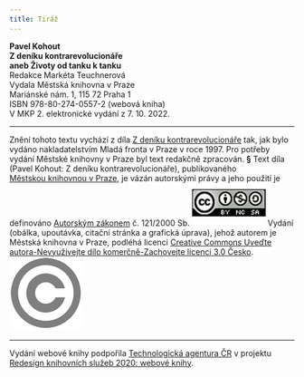 ```yaml
---
title: Tiráž
---
```


**Pavel Kohout    
Z deníku kontrarevolucionáře**  
**aneb Životy od tanku k tanku**  
Redakce Markéta Teuchnerová  
Vydala Městská knihovna v Praze  
Mariánské nám. 1, 115 72 Praha 1  
ISBN 978-80-274-0557-2 (webová kniha)  
V MKP 2. elektronické vydání z 7. 10. 2022.

***

Znění tohoto textu vychází z díla [Z deníku kontrarevolucionáře](https://search.mlp.cz/cz/titul/z-deniku-kontrarevolucionare-aneb-zivoty-od-tanku-k-tanku/2000158/#/) tak, jak bylo vydáno nakladatelstvím Mladá fronta v Praze v roce 1997. Pro potřeby vydání Městské knihovny v Praze byl text redakčně zpracován.
**§**
Text díla (Pavel Kohout: Z deníku kontrarevolucionáře), publikovaného [Městskou knihovnou v Praze](https://www.mlp.cz/cz/), je vázán autorskými právy a jeho použití je definováno [Autorským zákonem](https://www.mkcr.cz/predpisy-zakonu-709.html) č. 121/2000 Sb.
[![image001.jpg](./resources/image001_fmt.jpeg)](https://creativecommons.org/licenses/by-nc-sa/3.0/cz/)
Vydání (obálka, upoutávka, citační stránka a grafická úprava), jehož autorem je Městská knihovna v Praze, podléhá licenci [Creative Commons Uveďte autora-Nevyužívejte dílo komerčně-Zachovejte licenci 3.0 Česko](https://creativecommons.org/licenses/by-nc-sa/3.0/cz/).
![image002.jpg](./resources/image002_fmt.jpeg)

***

Vydání webové knihy podpořila [Technologická agentura ČR](https://www.tacr.cz/) v projektu [Redesign knihovních služeb 2020: webové knihy](https://starfos.tacr.cz/cs/project/TL04000391).